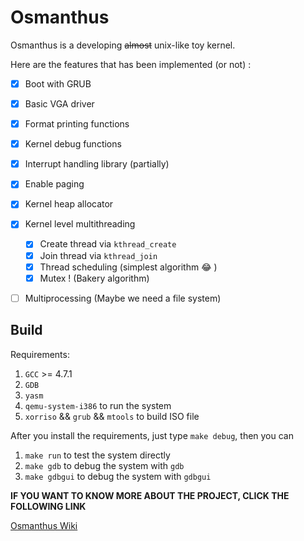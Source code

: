 # Osmanthus

Osmanthus is a developing ~~almost~~ unix-like toy kernel.

Here are the features that has been implemented (or not) :

- [x] Boot with GRUB
- [x] Basic VGA driver
- [x] Format printing functions
- [x] Kernel debug functions
- [x] Interrupt handling library (partially) 
- [x] Enable paging
- [x] Kernel heap allocator
- [x] Kernel level multithreading
  - [x] Create thread via `kthread_create`
  - [x] Join thread via `kthread_join`
  - [x] Thread scheduling (simplest algorithm :joy: )
  - [x] Mutex ! (Bakery algorithm)
- [ ] Multiprocessing (Maybe we need a file system)



## Build

Requirements:

1. `GCC` >= 4.7.1
2. `GDB`
3. `yasm` 
4. `qemu-system-i386` to run the system
5. `xorriso` && `grub` && `mtools` to build ISO file

After you install the requirements, just type `make debug`, then you can 

1. `make run` to test the system directly
2. `make gdb` to debug the system with `gdb`
3. `make gdbgui` to debug the system with `gdbgui`

**IF YOU WANT TO KNOW MORE ABOUT THE PROJECT, CLICK THE FOLLOWING LINK**

[Osmanthus Wiki](https://github.com/iosmanthus/Osmanthus/wiki)
